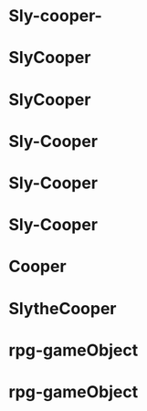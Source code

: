 # Sly-cooper-
# SlyCooper
# SlyCooper
# Sly-Cooper
# Sly-Cooper
# Sly-Cooper
# Cooper
# SlytheCooper
# rpg-gameObject
# rpg-gameObject

